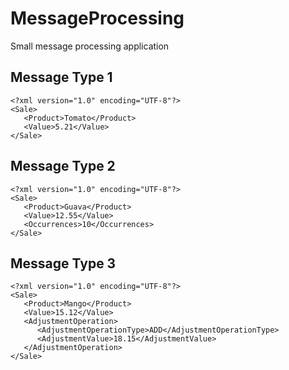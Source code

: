 # MessageProcessing
Small message processing application

## Message Type 1
```
<?xml version="1.0" encoding="UTF-8"?>
<Sale>
   <Product>Tomato</Product>
   <Value>5.21</Value>
</Sale>			
```
## Message Type 2
```
<?xml version="1.0" encoding="UTF-8"?>
<Sale>
   <Product>Guava</Product>
   <Value>12.55</Value>
   <Occurrences>10</Occurrences>
</Sale>		
```
## Message Type 3
```
<?xml version="1.0" encoding="UTF-8"?>
<Sale>
   <Product>Mango</Product>
   <Value>15.12</Value>
   <AdjustmentOperation>
      <AdjustmentOperationType>ADD</AdjustmentOperationType>
      <AdjustmentValue>18.15</AdjustmentValue>
   </AdjustmentOperation>
</Sale>

```
